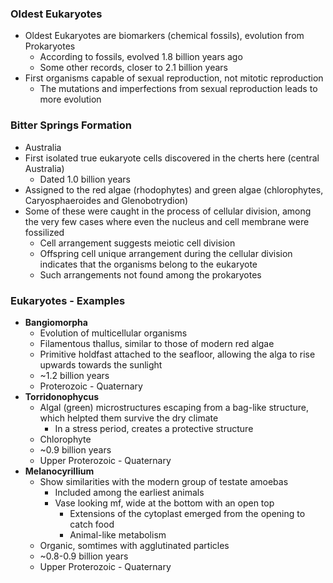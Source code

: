 ### Oldest Eukaryotes
 - Oldest Eukaryotes are biomarkers (chemical fossils), evolution from Prokaryotes
	 - According to fossils, evolved 1.8 billion years ago
	 - Some other records, closer to 2.1 billion years
 - First organisms capable of sexual reproduction, not mitotic reproduction
	 - The mutations and imperfections from sexual reproduction leads to more evolution

### Bitter Springs Formation
 - Australia
 - First isolated true eukaryote cells discovered in the cherts here (central Australia)
	 - Dated 1.0 billion years
 - Assigned to the red algae (rhodophytes) and green algae (chlorophytes, Caryosphaeroides and Glenobotrydion)
 - Some of these were caught in the process of cellular division, among the very few cases where even the nucleus and cell membrane were fossilized
	 - Cell arrangement suggests meiotic cell division
	 - Offspring cell unique arrangement during the cellular division indicates that the organisms belong to the eukaryote
	 - Such arrangements not found among the prokaryotes

### Eukaryotes - Examples
- **Bangiomorpha**
	- Evolution of multicellular organisms
	- Filamentous thallus, similar to those of modern red algae
	- Primitive holdfast attached to the seafloor, allowing the alga to rise upwards towards the sunlight
	- ~1.2 billion years
	- Proterozoic - Quaternary
- **Torridonophycus**
	- Algal (green) microstructures escaping from a bag-like structure, which helpted them survive the dry climate
		- In a stress period, creates a protective structure
	- Chlorophyte
	- ~0.9 billion years
	- Upper Proterozoic - Quaternary
 - **Melanocyrillium**
	 - Show similarities with the modern group of testate amoebas
		 - Included among the earliest animals
		 - Vase looking mf, wide at the bottom with an open top
			 - Extensions of the cytoplast emerged from the opening to catch food
			 - Animal-like metabolism
	 - Organic, somtimes with agglutinated particles
	 - ~0.8-0.9 billion years
	 - Upper Proterozoic - Quaternary
